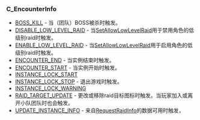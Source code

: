 ### C\_EncounterInfo

* [BOSS\_KILL](https://wow.gamepedia.com/BOSS_KILL) - 当（团队）BOSS被杀时触发。
* [DISABLE\_LOW\_LEVEL\_RAID](https://wow.gamepedia.com/DISABLE_LOW_LEVEL_RAID) - 当[SetAllowLowLevelRaid](https://wow.gamepedia.com/index.php?title=API_SetAllowLowLevelRaid&action=edit&redlink=1)用于禁用角色的低级别raid时触发。
* [ENABLE\_LOW\_LEVEL\_RAID](https://wow.gamepedia.com/ENABLE_LOW_LEVEL_RAID) - 当[SetAllowLowLevelRaid](https://wow.gamepedia.com/index.php?title=API_SetAllowLowLevelRaid&action=edit&redlink=1)用于启用角色的低级别raid时触发。
* [ENCOUNTER\_END](https://wow.gamepedia.com/ENCOUNTER_END) - 当实例结束时触发。
* [ENCOUNTER\_START](https://wow.gamepedia.com/ENCOUNTER_START) - 当实例开始时触发。
* [INSTANCE\_LOCK\_START](https://wow.gamepedia.com/INSTANCE_LOCK_START)
* [INSTANCE\_LOCK\_STOP](https://wow.gamepedia.com/INSTANCE_LOCK_STOP) - 退出游戏时触发。
* [INSTANCE\_LOCK\_WARNING](https://wow.gamepedia.com/INSTANCE_LOCK_WARNING)
* [RAID\_TARGET\_UPDATE](https://wow.gamepedia.com/RAID_TARGET_UPDATE) - 更改或移除raid目标图标时触发。当玩家加入或离开小队团队时也会触发。
* [UPDATE\_INSTANCE\_INFO](https://wow.gamepedia.com/UPDATE_INSTANCE_INFO) - 来自[RequestRaidInfo](https://wow.gamepedia.com/API_RequestRaidInfo)的数据可用时触发，



